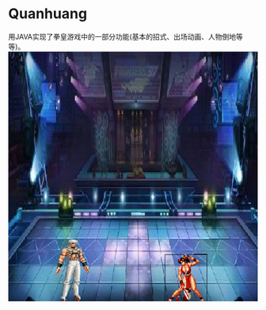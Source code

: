 # Quanhuang
用JAVA实现了拳皇游戏中的一部分功能(基本的招式、出场动画、人物倒地等等)。
![ad](https://github.com/DAISIRME/Quanhuang/blob/master/photo%20(2).png)


